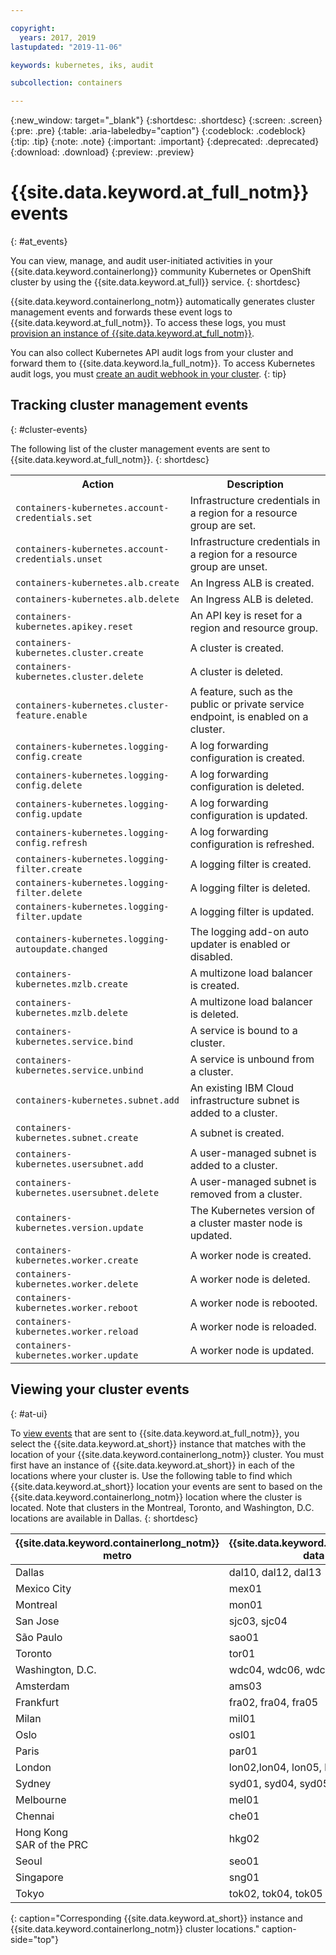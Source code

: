 ```yaml
---

copyright:
  years: 2017, 2019
lastupdated: "2019-11-06"

keywords: kubernetes, iks, audit

subcollection: containers

---
```


{:new_window: target="_blank"}
{:shortdesc: .shortdesc}
{:screen: .screen}
{:pre: .pre}
{:table: .aria-labeledby="caption"}
{:codeblock: .codeblock}
{:tip: .tip}
{:note: .note}
{:important: .important}
{:deprecated: .deprecated}
{:download: .download}
{:preview: .preview}

# {{site.data.keyword.at_full_notm}} events
{: #at_events}

You can view, manage, and audit user-initiated activities in your {{site.data.keyword.containerlong}} community Kubernetes or OpenShift cluster by using the {{site.data.keyword.at_full}} service.
{: shortdesc}

{{site.data.keyword.containerlong_notm}} automatically generates cluster management events and forwards these event logs to {{site.data.keyword.at_full_notm}}. To access these logs, you must [provision an instance of {{site.data.keyword.at_full_notm}}](/docs/services/Activity-Tracker-with-LogDNA?topic=logdnaat-getting-started).

You can also collect Kubernetes API audit logs from your cluster and forward them to {{site.data.keyword.la_full_notm}}. To access Kubernetes audit logs, you must [create an audit webhook in your cluster](/docs/containers?topic=containers-health#webhook_logdna).
{: tip}

## Tracking cluster management events
{: #cluster-events}

The following list of the cluster management events are sent to {{site.data.keyword.at_full_notm}}.
{: shortdesc}

<table>
<tr>
<th>Action</th>
<th>Description</th></tr><tr>
<td><code>containers-kubernetes.account-credentials.set</code></td>
<td>Infrastructure credentials in a region for a resource group are set.</td></tr><tr>
<td><code>containers-kubernetes.account-credentials.unset</code></td>
<td>Infrastructure credentials in a region for a resource group are unset.</td></tr><tr>
<td><code>containers-kubernetes.alb.create</code></td>
<td>An Ingress ALB is created.</td></tr><tr>
<td><code>containers-kubernetes.alb.delete</code></td>
<td>An Ingress ALB is deleted.</td></tr><tr>
<td><code>containers-kubernetes.apikey.reset</code></td>
<td>An API key is reset for a region and resource group.</td></tr><tr>
<td><code>containers-kubernetes.cluster.create</code></td>
<td>A cluster is created.</td></tr><tr>
<td><code>containers-kubernetes.cluster.delete</code></td>
<td>A cluster is deleted.</td></tr><tr>
<td><code>containers-kubernetes.cluster-feature.enable</code></td>
<td>A feature, such as the public or private service endpoint, is enabled on a cluster.</td></tr><tr>
<td><code>containers-kubernetes.logging-config.create</code></td>
<td>A log forwarding configuration is created.</td></tr><tr>
<td><code>containers-kubernetes.logging-config.delete</code></td>
<td>A log forwarding configuration is deleted.</td></tr><tr>
<td><code>containers-kubernetes.logging-config.update</code></td>
<td>A log forwarding configuration is updated.</td></tr><tr>
<td><code>containers-kubernetes.logging-config.refresh</code></td>
<td>A log forwarding configuration is refreshed.</td></tr><tr>
<td><code>containers-kubernetes.logging-filter.create</code></td>
<td>A logging filter is created.</td></tr><tr>
<td><code>containers-kubernetes.logging-filter.delete</code></td>
<td>A logging filter is deleted.</td></tr><tr>
<td><code>containers-kubernetes.logging-filter.update</code></td>
<td>A logging filter is updated.</td></tr><tr>
<td><code>containers-kubernetes.logging-autoupdate.changed</code></td>
<td>The logging add-on auto updater is enabled or disabled.</td></tr><tr>
<td><code>containers-kubernetes.mzlb.create</code></td>
<td>A multizone load balancer is created.</td></tr><tr>
<td><code>containers-kubernetes.mzlb.delete</code></td>
<td>A multizone load balancer is deleted.</td></tr><tr>
<td><code>containers-kubernetes.service.bind</code></td>
<td>A service is bound to a cluster.</td></tr><tr>
<td><code>containers-kubernetes.service.unbind</code></td>
<td>A service is unbound from a cluster.</td></tr><tr>
<td><code>containers-kubernetes.subnet.add</code></td>
<td>An existing IBM Cloud infrastructure subnet is added to a cluster.</td></tr><tr>
<td><code>containers-kubernetes.subnet.create</code></td>
<td>A subnet is created.</td></tr><tr>
<td><code>containers-kubernetes.usersubnet.add</code></td>
<td>A user-managed subnet is added to a cluster.</td></tr><tr>
<td><code>containers-kubernetes.usersubnet.delete</code></td>
<td>A user-managed subnet is removed from a cluster.</td></tr><tr>
<td><code>containers-kubernetes.version.update</code></td>
<td>The Kubernetes version of a cluster master node is updated.</td></tr><tr>
<td><code>containers-kubernetes.worker.create</code></td>
<td>A worker node is created.</td></tr><tr>
<td><code>containers-kubernetes.worker.delete</code></td>
<td>A worker node is deleted.</td></tr><tr>
<td><code>containers-kubernetes.worker.reboot</code></td>
<td>A worker node is rebooted.</td></tr><tr>
<td><code>containers-kubernetes.worker.reload</code></td>
<td>A worker node is reloaded.</td></tr><tr>
<td><code>containers-kubernetes.worker.update</code></td>
<td>A worker node is updated.</td></tr>
</table>

## Viewing your cluster events
{: #at-ui}

To [view events](/docs/services/Activity-Tracker-with-LogDNA?topic=logdnaat-view_events) that are sent to {{site.data.keyword.at_full_notm}}, you select the {{site.data.keyword.at_short}} instance that matches with the location of your {{site.data.keyword.containerlong_notm}} cluster. You must first have an instance of {{site.data.keyword.at_short}} in each of the locations where your cluster is. Use the following table to find which {{site.data.keyword.at_short}} location your events are sent to based on the {{site.data.keyword.containerlong_notm}} location where the cluster is located. Note that clusters in the Montreal, Toronto, and Washington, D.C. locations are available in Dallas.
{: shortdesc}

| {{site.data.keyword.containerlong_notm}} metro | {{site.data.keyword.containerlong_notm}} data center | {{site.data.keyword.at_short}} event location |
|-----|-----|-----|
| Dallas | dal10, dal12, dal13 | Dallas |
| Mexico City | mex01 | Dallas |
| Montreal | mon01 | Dallas |
| San Jose | sjc03, sjc04 | Dallas |
| São Paulo | sao01 | Dallas |
| Toronto | tor01 | Dallas |
| Washington, D.C. | wdc04, wdc06, wdc07 | Dallas |
| Amsterdam | ams03 | Frankfurt |
| Frankfurt | fra02, fra04, fra05 | Frankfurt |
| Milan | mil01 | Frankfurt |
| Oslo | osl01 | Frankfurt |
| Paris | par01 | Frankfurt |
| London | lon02,lon04, lon05, lon06 | London |
| Sydney | syd01, syd04, syd05 | Sydney |
| Melbourne | mel01 | Sydney |
| Chennai | che01 | Tokyo |
| Hong Kong<br>SAR of the PRC | hkg02 | Tokyo |
| Seoul | seo01 | Tokyo |
| Singapore | sng01 | Tokyo |
| Tokyo | tok02, tok04, tok05 | Tokyo |
{: caption="Corresponding {{site.data.keyword.at_short}} instance and {{site.data.keyword.containerlong_notm}} cluster locations." caption-side="top"}


